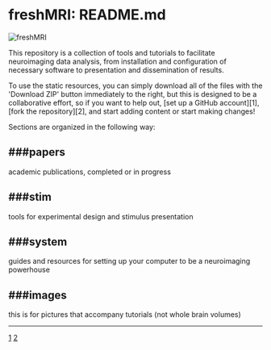 freshMRI: README.md
==========
![freshMRI](https://github.com/wem3/freshMRI/raw/master/images/freshMRI_stand.png)

This repository is a collection of tools and tutorials to facilitate neuroimaging data analysis, from installation and configuration of necessary software to presentation and dissemination of results.

To use the static resources, you can simply download all of the files with the 'Download ZIP' button immediately to the right, but this is designed to be a collaborative effort, so if you want to help out, [set up a GitHub account][1], [fork the repository][2], and start adding content or start making changes!

Sections are organized in the following way:

###papers
---
academic publications, completed or in progress

###stim
---
tools for experimental design and stimulus presentation

###system
---
guides and resources for setting up your computer to be a neuroimaging powerhouse

###images
---
this is for pictures that accompany tutorials (not whole brain volumes)


----------

[1](https://help.github.com/articles/set-up-git)
[2](https://help.github.com/articles/fork-a-repo)
